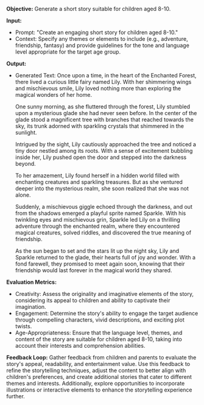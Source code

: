 **Objective:** 
Generate a short story suitable for children aged 8-10.

**Input:**
- Prompt: "Create an engaging short story for children aged 8-10."
- Context: Specify any themes or elements to include (e.g., adventure, friendship, fantasy) and provide guidelines for the tone and language level appropriate for the target age group.


**Output:** 
- Generated Text: 
  Once upon a time, in the heart of the Enchanted Forest, there lived a curious little fairy named Lily. With her shimmering wings and mischievous smile, Lily loved nothing more than exploring the magical wonders of her home.

  One sunny morning, as she fluttered through the forest, Lily stumbled upon a mysterious glade she had never seen before. In the center of the glade stood a magnificent tree with branches that reached towards the sky, its trunk adorned with sparkling crystals that shimmered in the sunlight.

  Intrigued by the sight, Lily cautiously approached the tree and noticed a tiny door nestled among its roots. With a sense of excitement bubbling inside her, Lily pushed open the door and stepped into the darkness beyond.

  To her amazement, Lily found herself in a hidden world filled with enchanting creatures and sparkling treasures. But as she ventured deeper into the mysterious realm, she soon realized that she was not alone.

  Suddenly, a mischievous giggle echoed through the darkness, and out from the shadows emerged a playful sprite named Sparkle. With his twinkling eyes and mischievous grin, Sparkle led Lily on a thrilling adventure through the enchanted realm, where they encountered magical creatures, solved riddles, and discovered the true meaning of friendship.

  As the sun began to set and the stars lit up the night sky, Lily and Sparkle returned to the glade, their hearts full of joy and wonder. With a fond farewell, they promised to meet again soon, knowing that their friendship would last forever in the magical world they shared.

**Evaluation Metrics:** 
- Creativity: Assess the originality and imaginative elements of the story, considering its appeal to children and ability to captivate their imagination.
- Engagement: Determine the story's ability to engage the target audience through compelling characters, vivid descriptions, and exciting plot twists.
- Age-Appropriateness: Ensure that the language level, themes, and content of the story are suitable for children aged 8-10, taking into account their interests and comprehension abilities.

**Feedback Loop:** 
Gather feedback from children and parents to evaluate the story's appeal, readability, and entertainment value. Use this feedback to refine the storytelling techniques, adjust the content to better align with children's preferences, and create additional stories that cater to different themes and interests. Additionally, explore opportunities to incorporate illustrations or interactive elements to enhance the storytelling experience further.